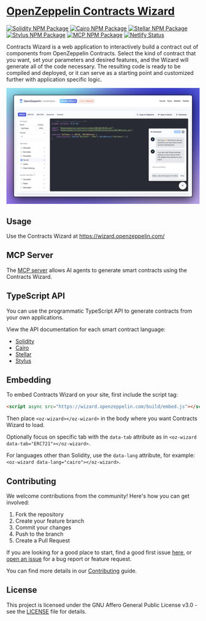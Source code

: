 # [OpenZeppelin Contracts Wizard](https://wizard.openzeppelin.com)

[![Solidity NPM Package](https://img.shields.io/npm/v/@openzeppelin/wizard?color=%234e5de4&label=%40openzeppelin%2Fwizard)](https://www.npmjs.com/package/@openzeppelin/wizard)
[![Cairo NPM Package](https://img.shields.io/npm/v/@openzeppelin/wizard-cairo?color=%23e55233&label=%40openzeppelin%2Fwizard-cairo)](https://www.npmjs.com/package/@openzeppelin/wizard-cairo)
[![Stellar NPM Package](https://img.shields.io/npm/v/@openzeppelin/wizard-stellar?color=%23e55233&label=%40openzeppelin%2Fwizard-stellar)](https://www.npmjs.com/package/@openzeppelin/wizard-stellar)
[![Stylus NPM Package](https://img.shields.io/npm/v/@openzeppelin/wizard-stylus?color=%23e55233&label=%40openzeppelin%2Fwizard-stylus)](https://www.npmjs.com/package/@openzeppelin/wizard-stylus)
[![MCP NPM Package](https://img.shields.io/npm/v/@openzeppelin/wizard-mcp?label=%40openzeppelin%2Fwizard-mcp)](https://www.npmjs.com/package/@openzeppelin/wizard-mcp)
[![Netlify Status](https://api.netlify.com/api/v1/badges/ca9b53e1-44eb-410d-aac7-31b2f5399b68/deploy-status)](https://app.netlify.com/sites/openzeppelin-contracts-wizard/deploys)

Contracts Wizard is a web application to interactively build a contract out of components from OpenZeppelin Contracts. Select the kind of contract that you want, set your parameters and desired features, and the Wizard will generate all of the code necessary. The resulting code is ready to be compiled and deployed, or it can serve as a starting point and customized further with application specific logic.

[![](./screenshot.png)](https://wizard.openzeppelin.com/)

## Usage

Use the Contracts Wizard at https://wizard.openzeppelin.com/

## MCP Server

The [MCP server](packages/mcp/README.md) allows AI agents to generate smart contracts using the Contracts Wizard.

## TypeScript API

You can use the programmatic TypeScript API to generate contracts from your own applications.

View the API documentation for each smart contract language:
- [Solidity](packages/core/solidity/README.md)
- [Cairo](packages/core/cairo/README.md)
- [Stellar](packages/core/stellar/README.md)
- [Stylus](packages/core/stylus/README.md)

## Embedding

To embed Contracts Wizard on your site, first include the script tag:

```html
<script async src="https://wizard.openzeppelin.com/build/embed.js"></script>
```

Then place `<oz-wizard></oz-wizard>` in the body where you want Contracts Wizard to load.

Optionally focus on specific tab with the `data-tab` attribute as in `<oz-wizard data-tab="ERC721"></oz-wizard>`.

For languages other than Solidity, use the `data-lang` attribute, for example: `<oz-wizard data-lang="cairo"></oz-wizard>`.

## Contributing

We welcome contributions from the community! Here's how you can get involved:

1. Fork the repository
2. Create your feature branch
3. Commit your changes
4. Push to the branch
5. Create a Pull Request

If you are looking for a good place to start, find a good first issue [here](https://github.com/openzeppelin/contracts-wizard/issues?q=is%3Aissue%20is%3Aopen%20label%3A%22good%20first%20issue%22), or [open an issue](https://github.com/OpenZeppelin/contracts-wizard/issues/new) for a bug report or feature request.

You can find more details in our [Contributing](CONTRIBUTING.md) guide.

## License

This project is licensed under the GNU Affero General Public License v3.0 - see the [LICENSE](LICENSE) file for details.
